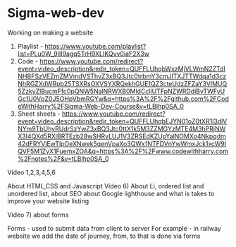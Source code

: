 # Sigma-web-dev
Working on making a website

1) Playlist - https://www.youtube.com/playlist?list=PLu0W_9lII9agq5TrH9XLIKQvv0iaF2X3w
2) Code - https://www.youtube.com/redirect?event=video_description&redir_token=QUFFLUhqbWxzMjVLWmN2ZTdINHBFSzVEZmZMVmdVSThvZ3xBQ3Jtc0trbmY3cmJlTXJTTWdqa1d3czNhRGZXdWRpb25TSXRsOXVSYXRQekhGUE1QZ3cteUdzZFZaY3VlMUQ5ZzkyZlBucmFfc0pQNW5NalNRWXB0MldCcllUTFpNZWRDdjBvTWFyUGc1U0VpZ0J5OHpVbmRGYw&q=https%3A%2F%2Fgithub.com%2FCodeWithHarry%2FSigma-Web-Dev-Course&v=tLBlhp0SA_0
3) Sheet sheets - https://www.youtube.com/redirect?event=video_description&redir_token=QUFFLUhqbEJYN01oZ0tXR1l3dlVNYm9TbUhyRUdrSzYwZ3xBQ3Jtc0ttX1k5M3ZZMGYzMTE4M3hPRjNWX3I4QXd5RXlBRTEzb28wSHRvLUJ1V3ZRSEdKZUpYalNOMXo4Nkpqdm42dFRYVlEwTlpOeXNwek5qenVpaXo3QWx1NTFDVnYwWmxJck1xcW9IQVF5M1ZyX1FuemxZOA&q=https%3A%2F%2Fwww.codewithharry.com%2Fnotes%2F&v=tLBlhp0SA_0


Video 1,2,3,4,5,6

About HTML,CSS and Javascript
Video 6) About Li, ordered list and unordered list, about SEO
about Google lighthouse and what is takes to improve your website listing

Video 7) about forms

Forms - used to submit data from client to server
For example - in railway website we add the date of journey, from, to that is done via forms
